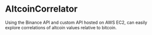 # AltcoinCorrelator
Using the Binance API and custom API hosted on AWS EC2, can easily explore correlations of altcoin values relative to bitcoin. 

